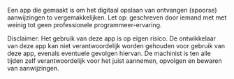 Een app die gemaakt is om het digitaal opslaan van ontvangen (spoorse) aanwijzingen to vergemakkelijken.
Let op: geschreven door iemand met met weinig tot geen professionele programmeer-ervaring.

Disclaimer:
Het gebruik van deze app is op eigen risico. De ontwikkelaar van deze app kan niet verantwoordelijk worden gehouden voor gebruik van deze app, evenals eventuele gevolgen hiervan.
De machinist is ten alle tijden zelf verantwoordelijk voor het juist aannemen, opvolgen en bewaren van aanwijzingen.
